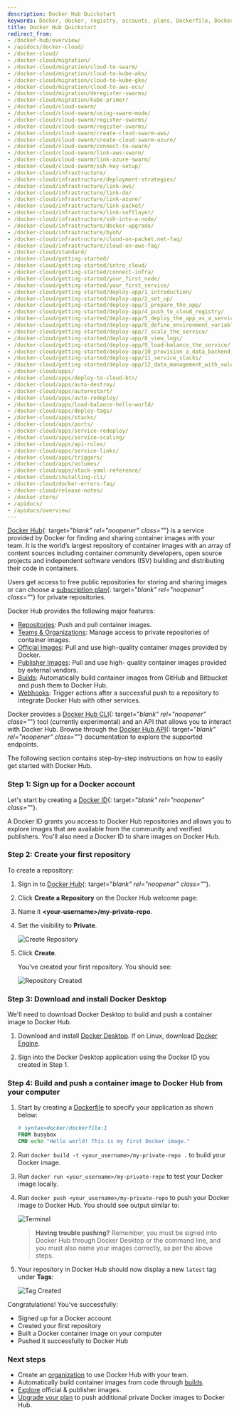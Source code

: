 ```yaml
---
description: Docker Hub Quickstart
keywords: Docker, docker, registry, accounts, plans, Dockerfile, Docker Hub, accounts, organizations, repositories, groups, teams
title: Docker Hub Quickstart
redirect_from:
- /docker-hub/overview/
- /apidocs/docker-cloud/
- /docker-cloud/
- /docker-cloud/migration/
- /docker-cloud/migration/cloud-to-swarm/
- /docker-cloud/migration/cloud-to-kube-aks/
- /docker-cloud/migration/cloud-to-kube-gke/
- /docker-cloud/migration/cloud-to-aws-ecs/
- /docker-cloud/migration/deregister-swarms/
- /docker-cloud/migration/kube-primer/
- /docker-cloud/cloud-swarm/
- /docker-cloud/cloud-swarm/using-swarm-mode/
- /docker-cloud/cloud-swarm/register-swarms/
- /docker-cloud/cloud-swarm/register-swarms/
- /docker-cloud/cloud-swarm/create-cloud-swarm-aws/
- /docker-cloud/cloud-swarm/create-cloud-swarm-azure/
- /docker-cloud/cloud-swarm/connect-to-swarm/
- /docker-cloud/cloud-swarm/link-aws-swarm/
- /docker-cloud/cloud-swarm/link-azure-swarm/
- /docker-cloud/cloud-swarm/ssh-key-setup/
- /docker-cloud/infrastructure/
- /docker-cloud/infrastructure/deployment-strategies/
- /docker-cloud/infrastructure/link-aws/
- /docker-cloud/infrastructure/link-do/
- /docker-cloud/infrastructure/link-azure/
- /docker-cloud/infrastructure/link-packet/
- /docker-cloud/infrastructure/link-softlayer/
- /docker-cloud/infrastructure/ssh-into-a-node/
- /docker-cloud/infrastructure/docker-upgrade/
- /docker-cloud/infrastructure/byoh/
- /docker-cloud/infrastructure/cloud-on-packet.net-faq/
- /docker-cloud/infrastructure/cloud-on-aws-faq/
- /docker-cloud/standard/
- /docker-cloud/getting-started/
- /docker-cloud/getting-started/intro_cloud/
- /docker-cloud/getting-started/connect-infra/
- /docker-cloud/getting-started/your_first_node/
- /docker-cloud/getting-started/your_first_service/
- /docker-cloud/getting-started/deploy-app/1_introduction/
- /docker-cloud/getting-started/deploy-app/2_set_up/
- /docker-cloud/getting-started/deploy-app/3_prepare_the_app/
- /docker-cloud/getting-started/deploy-app/4_push_to_cloud_registry/
- /docker-cloud/getting-started/deploy-app/5_deploy_the_app_as_a_service/
- /docker-cloud/getting-started/deploy-app/6_define_environment_variables/
- /docker-cloud/getting-started/deploy-app/7_scale_the_service/
- /docker-cloud/getting-started/deploy-app/8_view_logs/
- /docker-cloud/getting-started/deploy-app/9_load-balance_the_service/
- /docker-cloud/getting-started/deploy-app/10_provision_a_data_backend_for_your_service/
- /docker-cloud/getting-started/deploy-app/11_service_stacks/
- /docker-cloud/getting-started/deploy-app/12_data_management_with_volumes/
- /docker-cloud/apps/
- /docker-cloud/apps/deploy-to-cloud-btn/
- /docker-cloud/apps/auto-destroy/
- /docker-cloud/apps/autorestart/
- /docker-cloud/apps/auto-redeploy/
- /docker-cloud/apps/load-balance-hello-world/
- /docker-cloud/apps/deploy-tags/
- /docker-cloud/apps/stacks/
- /docker-cloud/apps/ports/
- /docker-cloud/apps/service-redeploy/
- /docker-cloud/apps/service-scaling/
- /docker-cloud/apps/api-roles/
- /docker-cloud/apps/service-links/
- /docker-cloud/apps/triggers/
- /docker-cloud/apps/volumes/
- /docker-cloud/apps/stack-yaml-reference/
- /docker-cloud/installing-cli/
- /docker-cloud/docker-errors-faq/
- /docker-cloud/release-notes/
- /docker-store/
- /apidocs/
- /apidocs/overview/
---
```


[Docker Hub](https://hub.docker.com){: target="_blank" rel="noopener" class="_"} is a service provided by Docker for
finding and sharing container images with your team. It is the world’s largest repository of container images with an array of content sources including container community developers, open source projects and independent software vendors (ISV) building and distributing their code in containers.

Users get access to free public repositories for storing and sharing images or can choose a [subscription plan](https://www.docker.com/pricing){: target="_blank" rel="noopener" class="_"} for private repositories.

Docker Hub provides the following major features:

* [Repositories](repos.md): Push and pull container images.
* [Teams & Organizations](orgs.md): Manage access to private
repositories of container images.
* [Official Images](official_images.md): Pull and use high-quality
container images provided by Docker.
* [Publisher Images](publish/customer_faq.md): Pull and use high-
quality container images provided by external vendors.
* [Builds](builds/index.md): Automatically build container images from
GitHub and Bitbucket and push them to Docker Hub.
* [Webhooks](webhooks.md): Trigger actions after a successful push
  to a repository to integrate Docker Hub with other services.

Docker provides a [Docker Hub CLI](https://github.com/docker/hub-tool#readme){: target="_blank" rel="noopener" class="_"} tool (currently experimental) and an API that allows you to interact with Docker Hub. Browse through the [Docker Hub API](/docker-hub/api/latest/){: target="_blank" rel="noopener" class="_"} documentation to explore the supported endpoints.

The following section contains step-by-step instructions on how to easily get started with Docker Hub.

### Step 1: Sign up for a Docker account

Let's start by creating a [Docker ID](https://hub.docker.com/signup){: target="_blank" rel="noopener" class="_"}.

A Docker ID grants you access to Docker Hub repositories and allows you to explore images that are available from the community and verified publishers. You'll also need a Docker ID to share images on Docker Hub.

### Step 2: Create your first repository

To create a repository:

1. Sign in to [Docker Hub](https://hub.docker.com){: target="_blank" rel="noopener" class="_"}.
2. Click **Create a Repository** on the Docker Hub welcome page:
3. Name it **&lt;your-username&gt;/my-private-repo**.
4. Set the visibility to **Private**.

    ![Create Repository](images/index-create-repo.png)

5. Click **Create**.

    You've created your first repository. You should see:

    ![Repository Created](images/index-repo-created.png)

### Step 3: Download and install Docker Desktop

We'll need to download Docker Desktop to build and push a container image to
Docker Hub.

1. Download and install [Docker Desktop](../desktop/#download-and-install). If on Linux, download [Docker Engine](../engine/install/).

2. Sign into the Docker Desktop application using the Docker ID you created in Step 1.

### Step 4: Build and push a container image to Docker Hub from your computer

1. Start by creating a [Dockerfile](../engine/reference/builder/) to specify your application as shown below:

   ```dockerfile
   # syntax=docker/dockerfile:1
   FROM busybox
   CMD echo "Hello world! This is my first Docker image."
   ```

2. Run `docker build -t <your_username>/my-private-repo .` to build your Docker
   image.

3. Run `docker run <your_username>/my-private-repo` to test your
Docker image locally.

4. Run `docker push <your_username>/my-private-repo` to push your Docker image to Docker Hub. You should see output similar to:

    ![Terminal](images/index-terminal.png)

    > **Having trouble pushing?** Remember, you must be signed into Docker Hub through Docker Desktop or the command line, and you must also name your images correctly, as per the above steps.

5. Your repository in Docker Hub should now display a new `latest` tag under **Tags**:

    ![Tag Created](images/index-tag.png)

Congratulations! You've successfully:

- Signed up for a Docker account
- Created your first repository
- Built a Docker container image on your computer
- Pushed it successfully to Docker Hub

### Next steps

- Create an [organization](orgs.md) to use Docker Hub with your team.
- Automatically build container images from code through [builds](builds/index.md).
- [Explore](https://hub.docker.com/explore) official & publisher images.
- [Upgrade your plan](https://www.docker.com/pricing) to push additional private Docker images to
Docker Hub.
